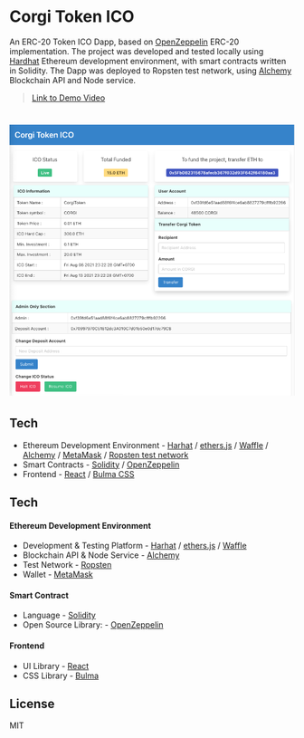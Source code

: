 # Corgi Token ICO
An ERC-20 Token ICO Dapp, based on [OpenZeppelin](https://openzeppelin.com) ERC-20 implementation. The project was developed and tested locally using [Hardhat](https://hardhat.org) Ethereum development environment, with smart contracts written in Solidity. The Dapp was deployed to Ropsten test network, using [Alchemy](https://www.alchemy.com/) Blockchain API and Node service.

> [Link to Demo Video](https://youtu.be/UTTg1AYhQ_Q)

# ![corgi-ico-token](./documentations/screenshots/screenshot_1.png)

## Tech
- Ethereum Development Environment - [Harhat](https://hardhat.org) / [ethers.js](https://docs.ethers.io/v5/) / [Waffle](https://ethereum-waffle.readthedocs.io/en/latest/index.html) / [Alchemy](https://www.alchemy.com/) / [MetaMask](https://metamask.io) / [Ropsten test network](https://ropsten.etherscan.io/)
- Smart Contracts - [Solidity](https://docs.soliditylang.org/en/v0.8.6/) / [OpenZeppelin](https://openzeppelin.com)
- Frontend - [React](https://reactjs.org) / [Bulma CSS](https://bulma.io)

## Tech
#### Ethereum Development Environment
- Development & Testing Platform - [Harhat](https://hardhat.org) / [ethers.js](https://docs.ethers.io/v5/) / [Waffle](https://ethereum-waffle.readthedocs.io/en/latest/index.html)
- Blockchain API & Node Service - [Alchemy](https://www.alchemy.com/)
- Test Network - [Ropsten](https://ropsten.etherscan.io/)
- Wallet - [MetaMask](https://metamask.io)

#### Smart Contract
- Language - [Solidity](https://docs.soliditylang.org/en/v0.8.6/)
- Open Source Library: - [OpenZeppelin](https://openzeppelin.com)

#### Frontend
- UI Library - [React](https://reactjs.org)
- CSS Library - [Bulma](https://bulma.io)

## License
MIT